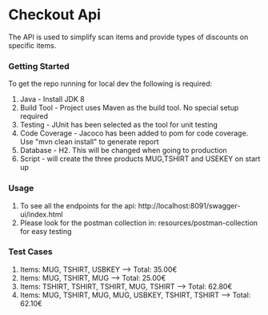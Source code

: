 # Checkout Api
The API is used to simplify scan items and provide types of discounts on specific items.


### Getting Started
To get the repo running for local dev the following is required:
1. Java - Install JDK 8
2. Build Tool - Project uses Maven as the build tool. No special setup required
3. Testing - JUnit has been selected as the tool for unit testing
4. Code Coverage - Jacoco has been added to pom for code coverage. Use "mvn clean install" to generate report
5. Database - H2. This will be changed when going to production
6. Script - will create the three products MUG,TSHIRT and USEKEY on start up

### Usage
1. To see all the endpoints for the api: http://localhost:8091/swagger-ui/index.html
2. Please look for the postman collection in: resources/postman-collection for easy testing

### Test Cases
1. Items: MUG, TSHIRT, USBKEY --> Total: 35.00€
2. Items: MUG, TSHIRT, MUG --> Total: 25.00€ 
3. Items: TSHIRT, TSHIRT, TSHIRT, MUG, TSHIRT --> Total: 62.80€
4. Items: MUG, TSHIRT, MUG, MUG, USBKEY, TSHIRT, TSHIRT --> Total: 62.10€
   

